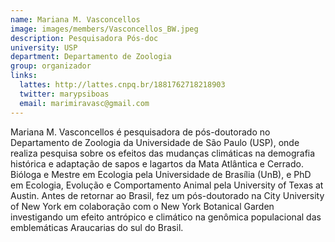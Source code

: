 ```yaml
---
name: Mariana M. Vasconcellos
image: images/members/Vasconcellos_BW.jpeg
description: Pesquisadora Pós-doc
university: USP
department: Departamento de Zoologia
group: organizador
links:
  lattes: http://lattes.cnpq.br/1881762718218903
  twitter: marypsiboas
  email: marimiravasc@gmail.com
---
```


Mariana M. Vasconcellos é pesquisadora de pós-doutorado no Departamento de Zoologia da Universidade de São Paulo (USP), onde realiza pesquisa sobre os efeitos das mudanças climáticas na demografia histórica e adaptação de sapos e lagartos da Mata Atlântica e Cerrado. Bióloga e Mestre em Ecologia pela Universidade de Brasília (UnB), e PhD em Ecologia, Evolução e Comportamento Animal pela University of Texas at Austin. Antes de retornar ao Brasil, fez um pós-doutorado na City University of New York em colaboração com o New York Botanical Garden investigando um efeito antrópico e climático na genômica populacional das emblemáticas Araucarias do sul do Brasil.